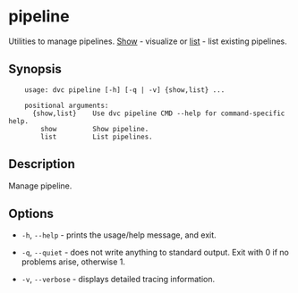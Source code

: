 # pipeline

Utilities to manage pipelines. [Show](#show) - visualize or [list](#list) - list
existing pipelines.

## Synopsis

```usage
    usage: dvc pipeline [-h] [-q | -v] {show,list} ...

    positional arguments:
      {show,list}    Use dvc pipeline CMD --help for command-specific help.
        show         Show pipeline.
        list         List pipelines.
```

## Description

Manage pipeline.

## Options

- `-h`, `--help` - prints the usage/help message, and exit.

- `-q`, `--quiet` - does not write anything to standard output. Exit with 0 if
  no problems arise, otherwise 1.

- `-v`, `--verbose` - displays detailed tracing information.
